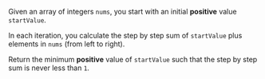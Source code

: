 Given an array of integers `nums`, you start with an initial **positive** value `startValue`.

In each iteration, you calculate the step by step sum of `startValue` plus elements in `nums` (from left to right).

Return the minimum **positive** value of `startValue` such that the step by step sum is never less than `1`.